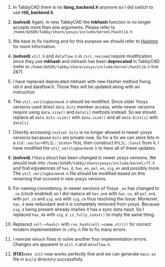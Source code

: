 1. In TabbyCAD there is no **ilang_backend.h** anymore so I did switch to use **rtlil_backend.h**.

2. **(solved)** Again, in new TabbyCAD the **mkhash** function is no longer accepts more than one arguments. Please refer to `/home/$USER/tabby/share/yosys/include/kernel/hashlib.h`

3. We have to fix hashing and for this purpose we should refer to [Hashing](https://github.com/YosysHQ/yosys/blob/main/docs/source/yosys_internals/hashing.rst) for more information.
   
4. **(solved)** `util.h` and `dataflow.h` in `/src_revised` require modification since they use **mkhash** and mkhash has been **deprecated** in TabbyCAD (refer to `/home/$USER/tabby/share/yosys/include/kernel/hashlib.h` line 287).

5. I have replaced deprecated mkhash with new Hasher method fixing util.h and dataflow.h. Those files will be updated along with an instruction.

6. The `util_verilogbackend.h` should be modified. Since older Yosys versions used direct `data.bits` member access, while newer versions require using `data.size()` and `data[i]` methods instead. So we should replace all `data.bits.size()` with `data.size()` and all `data.bits[i]` with `data[i]`.

7. Directly accessing `initval.bits` is no longer allowed in newer yosys versions becasuse `bits` are private now. So for a fix we can store bits in a `std::vector<RTLIL::State>` first, then construct `RTLIL::Const` from it. I have modified the `util_verilogbackend.h` to have all of these updates.

8. **(solved)** `FfData` struct has been changed in newer yosys versions. We should look into `/home/$USER/tabby/share/yosys/include/kernel/ff.h` and find eqivalences of `has_d`, `has_en`, `pol_en`, `sig_en` and possibly more. The `util_verilogbackend.h` file should be modified based on this renaming that occured in new yosys versions.

9. For naming consistency, in newer versions of Yosys `_en` has changed to `_ce` (clock enabled) so I did replace all `has_en`s with `has_ce`, all `pol_en`s with `pol_ce` and `sig_en`s with `sig_ce` thus resolving the issue. Moreover, `has_d` was redundant and it is completely removed from yosys. Because `sig_d` being present already implies it has a sync data input. So I replaced `has_d`s with `sig_d.is_fully_const()` to imply the same thing.

10. Replaced `cell->hash()` with `run_hash(cell->name.str())` for correct modern implementation in `cdfg.h` file to fix many errors.

11. I rewrote `mkhash` fixes to solve another four implementation errors. Changes are apparent in `util.h` and `dataflow.h`.

12. **(FIX)**`make init` now works perfectly fine and we can generate `main.so` file in `build` directory successfully.
